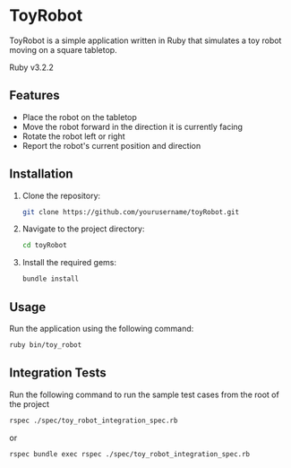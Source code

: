 # ToyRobot

ToyRobot is a simple application written in Ruby that simulates a toy robot moving on a square tabletop.

Ruby v3.2.2

## Features

- Place the robot on the tabletop
- Move the robot forward in the direction it is currently facing
- Rotate the robot left or right
- Report the robot's current position and direction

## Installation

1. Clone the repository:

    ```sh
    git clone https://github.com/yourusername/toyRobot.git
    ```

2. Navigate to the project directory:

    ```sh
    cd toyRobot
    ```

3. Install the required gems:

    ```sh
    bundle install
    ```

## Usage

Run the application using the following command:

```sh
ruby bin/toy_robot
```

## Integration Tests
Run the following command to run the sample test cases from the root of the project

```sh
rspec ./spec/toy_robot_integration_spec.rb
```
or

```sh
rspec bundle exec rspec ./spec/toy_robot_integration_spec.rb
```